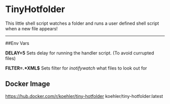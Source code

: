 # TinyHotfolder

This little shell script watches a folder and runs a user defined shell script when a new file appears!

---

##Env Vars

**DELAY=5**
Sets delay for running the handler script. (To avoid currupted files)

**FILTER=.\*XML$**
Sets filter for *inotifywatch* what files to look out for

## Docker Image

https://hub.docker.com/r/koehler/tiny-hotfolder
koehler/tiny-hotfolder:latest